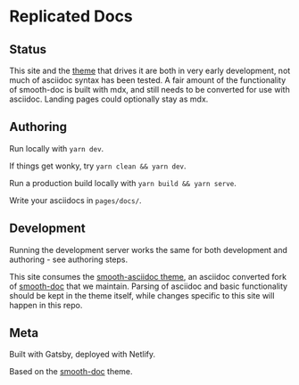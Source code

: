 # Replicated Docs

## Status

This site and the [theme](https://github.com/replicatedhq/smooth-asciidoc)
that drives it are both in very early development, not much of asciidoc syntax has been tested. A
fair amount of the functionality of smooth-doc is built with mdx, and
still needs to be converted for use with asciidoc. Landing pages could optionally stay as mdx.

## Authoring

Run locally with `yarn dev`.

If things get wonky, try `yarn clean && yarn dev`.

Run a production build locally with `yarn build && yarn serve`.

Write your asciidocs in `pages/docs/`.


## Development

Running the development server works the same for both development and authoring - see authoring
steps.

This site consumes the [smooth-asciidoc theme](https://github.com/replicatedhq/smooth-asciidoc), an
asciidoc converted fork of [smooth-doc](https://github.com/gregberge/smooth-doc/) that we maintain.
Parsing of asciidoc and basic functionality should be kept in the theme itself, while
changes specific to this site will happen in this repo.

## Meta

Built with Gatsby, deployed with Netlify.

Based on the [smooth-doc](https://github.com/gregberge/smooth-doc/) theme.
